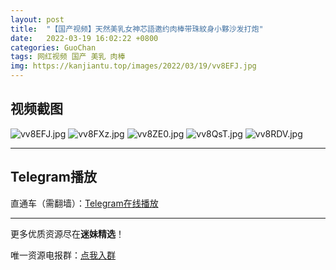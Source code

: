 ```yaml
---
layout: post
title:  "【国产视频】天然美乳女神芯語邀约肉棒带珠紋身小夥沙发打炮"
date:   2022-03-19 16:02:22 +0800
categories: GuoChan
tags: 网红视频 国产 美乳 肉棒
img: https://kanjiantu.top/images/2022/03/19/vv8EFJ.jpg
---
```



## 视频截图

![vv8EFJ.jpg](https://kanjiantu.top/images/2022/03/19/vv8EFJ.jpg)
![vv8FXz.jpg](https://kanjiantu.top/images/2022/03/19/vv8FXz.jpg)
![vv8ZE0.jpg](https://kanjiantu.top/images/2022/03/19/vv8ZE0.jpg)
![vv8QsT.jpg](https://kanjiantu.top/images/2022/03/19/vv8QsT.jpg)
![vv8RDV.jpg](https://kanjiantu.top/images/2022/03/19/vv8RDV.jpg)

* * *
## Telegram播放

直通车（需翻墙）：[Telegram在线播放](https://t.me/mimeijingxuan/194)

* * *
更多优质资源尽在**迷妹精选**！

唯一资源电报群：[点我入群](https://t.me/mimeijingxuan)


